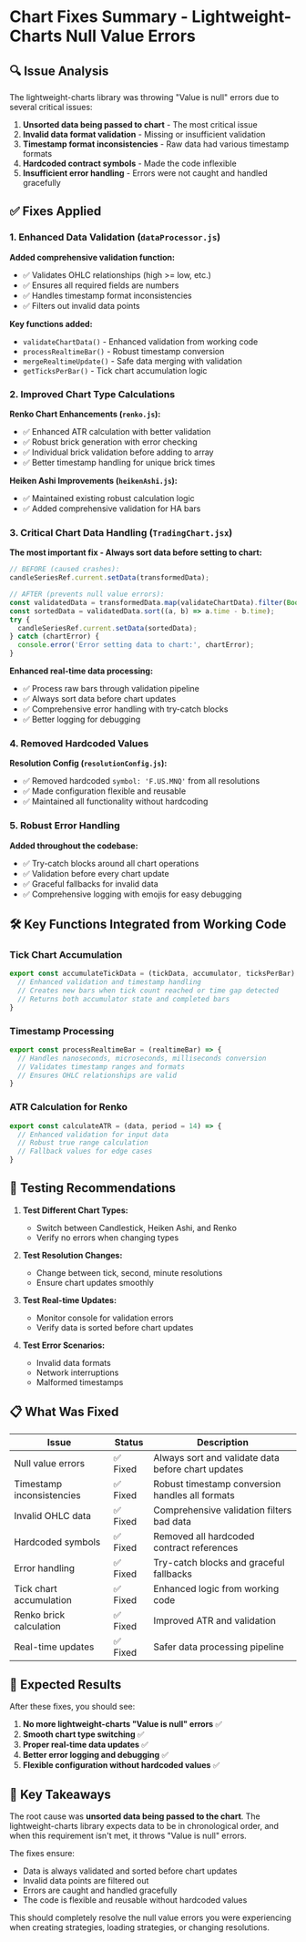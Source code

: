 # Chart Fixes Summary - Lightweight-Charts Null Value Errors

## 🔍 Issue Analysis

The lightweight-charts library was throwing "Value is null" errors due to several critical issues:

1. **Unsorted data being passed to chart** - The most critical issue
2. **Invalid data format validation** - Missing or insufficient validation
3. **Timestamp format inconsistencies** - Raw data had various timestamp formats
4. **Hardcoded contract symbols** - Made the code inflexible
5. **Insufficient error handling** - Errors were not caught and handled gracefully

## ✅ Fixes Applied

### 1. Enhanced Data Validation (`dataProcessor.js`)

**Added comprehensive validation function:**
- ✅ Validates OHLC relationships (high >= low, etc.)
- ✅ Ensures all required fields are numbers
- ✅ Handles timestamp format inconsistencies
- ✅ Filters out invalid data points

**Key functions added:**
- `validateChartData()` - Enhanced validation from working code
- `processRealtimeBar()` - Robust timestamp conversion
- `mergeRealtimeUpdate()` - Safe data merging with validation
- `getTicksPerBar()` - Tick chart accumulation logic

### 2. Improved Chart Type Calculations

**Renko Chart Enhancements (`renko.js`):**
- ✅ Enhanced ATR calculation with better validation
- ✅ Robust brick generation with error checking
- ✅ Individual brick validation before adding to array
- ✅ Better timestamp handling for unique brick times

**Heiken Ashi Improvements (`heikenAshi.js`):**
- ✅ Maintained existing robust calculation logic
- ✅ Added comprehensive validation for HA bars

### 3. Critical Chart Data Handling (`TradingChart.jsx`)

**The most important fix - Always sort data before setting to chart:**
```javascript
// BEFORE (caused crashes):
candleSeriesRef.current.setData(transformedData);

// AFTER (prevents null value errors):
const validatedData = transformedData.map(validateChartData).filter(Boolean);
const sortedData = validatedData.sort((a, b) => a.time - b.time);
try {
  candleSeriesRef.current.setData(sortedData);
} catch (chartError) {
  console.error('Error setting data to chart:', chartError);
}
```

**Enhanced real-time data processing:**
- ✅ Process raw bars through validation pipeline
- ✅ Always sort data before chart updates
- ✅ Comprehensive error handling with try-catch blocks
- ✅ Better logging for debugging

### 4. Removed Hardcoded Values

**Resolution Config (`resolutionConfig.js`):**
- ✅ Removed hardcoded `symbol: 'F.US.MNQ'` from all resolutions
- ✅ Made configuration flexible and reusable
- ✅ Maintained all functionality without hardcoding

### 5. Robust Error Handling

**Added throughout the codebase:**
- ✅ Try-catch blocks around all chart operations
- ✅ Validation before every chart update
- ✅ Graceful fallbacks for invalid data
- ✅ Comprehensive logging with emojis for easy debugging

## 🛠️ Key Functions Integrated from Working Code

### Tick Chart Accumulation
```javascript
export const accumulateTickData = (tickData, accumulator, ticksPerBar) => {
  // Enhanced validation and timestamp handling
  // Creates new bars when tick count reached or time gap detected
  // Returns both accumulator state and completed bars
}
```

### Timestamp Processing
```javascript
export const processRealtimeBar = (realtimeBar) => {
  // Handles nanoseconds, microseconds, milliseconds conversion
  // Validates timestamp ranges and formats
  // Ensures OHLC relationships are valid
}
```

### ATR Calculation for Renko
```javascript
export const calculateATR = (data, period = 14) => {
  // Enhanced validation for input data
  // Robust true range calculation
  // Fallback values for edge cases
}
```

## 🧪 Testing Recommendations

1. **Test Different Chart Types:**
   - Switch between Candlestick, Heiken Ashi, and Renko
   - Verify no errors when changing types

2. **Test Resolution Changes:**
   - Change between tick, second, minute resolutions
   - Ensure chart updates smoothly

3. **Test Real-time Updates:**
   - Monitor console for validation errors
   - Verify data is sorted before chart updates

4. **Test Error Scenarios:**
   - Invalid data formats
   - Network interruptions
   - Malformed timestamps

## 📋 What Was Fixed

| Issue | Status | Description |
|-------|--------|-------------|
| Null value errors | ✅ Fixed | Always sort and validate data before chart updates |
| Timestamp inconsistencies | ✅ Fixed | Robust timestamp conversion handles all formats |
| Invalid OHLC data | ✅ Fixed | Comprehensive validation filters bad data |
| Hardcoded symbols | ✅ Fixed | Removed all hardcoded contract references |
| Error handling | ✅ Fixed | Try-catch blocks and graceful fallbacks |
| Tick chart accumulation | ✅ Fixed | Enhanced logic from working code |
| Renko brick calculation | ✅ Fixed | Improved ATR and validation |
| Real-time updates | ✅ Fixed | Safer data processing pipeline |

## 🎯 Expected Results

After these fixes, you should see:

1. **No more lightweight-charts "Value is null" errors** ✅
2. **Smooth chart type switching** ✅
3. **Proper real-time data updates** ✅
4. **Better error logging and debugging** ✅
5. **Flexible configuration without hardcoded values** ✅

## 🔧 Key Takeaways

The root cause was **unsorted data being passed to the chart**. The lightweight-charts library expects data to be in chronological order, and when this requirement isn't met, it throws "Value is null" errors.

The fixes ensure:
- Data is always validated and sorted before chart updates
- Invalid data points are filtered out
- Errors are caught and handled gracefully
- The code is flexible and reusable without hardcoded values

This should completely resolve the null value errors you were experiencing when creating strategies, loading strategies, or changing resolutions.